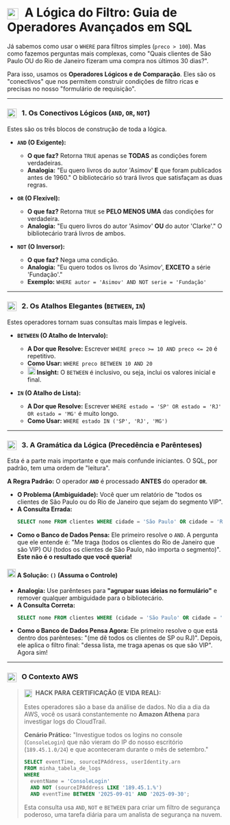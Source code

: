 # <img src="https://api.iconify.design/mdi/filter-cog-outline.svg?color=currentColor" width="26" style="vertical-align:middle; margin-right:8px;" /> A Lógica do Filtro: Guia de Operadores Avançados em SQL

Já sabemos como usar o `WHERE` para filtros simples (`preco > 100`). Mas como fazemos perguntas mais complexas, como "Quais clientes de São Paulo OU do Rio de Janeiro fizeram uma compra nos últimos 30 dias?".

Para isso, usamos os **Operadores Lógicos e de Comparação**. Eles são os "conectivos" que nos permitem construir condições de filtro ricas e precisas no nosso "formulário de requisição".

---

### <img src="https://api.iconify.design/mdi/gate-and.svg?color=currentColor" width="22" style="vertical-align:middle; margin-right:8px;" /> 1. Os Conectivos Lógicos (`AND`, `OR`, `NOT`)

Estes são os três blocos de construção de toda a lógica.

* **`AND` (O Exigente):**
    * **O que faz?** Retorna `TRUE` apenas se **TODAS** as condições forem verdadeiras.
    * **Analogia:** "Eu quero livros do autor 'Asimov' **E** que foram publicados antes de 1960." O bibliotecário só trará livros que satisfaçam as duas regras.

* **`OR` (O Flexível):**
    * **O que faz?** Retorna `TRUE` se **PELO MENOS UMA** das condições for verdadeira.
    * **Analogia:** "Eu quero livros do autor 'Asimov' **OU** do autor 'Clarke'." O bibliotecário trará livros de ambos.

* **`NOT` (O Inversor):**
    * **O que faz?** Nega uma condição.
    * **Analogia:** "Eu quero todos os livros do 'Asimov', **EXCETO** a série 'Fundação'."
    * **Exemplo:** `WHERE autor = 'Asimov' AND NOT serie = 'Fundação'`

---

### <img src="https://api.iconify.design/mdi/code-brackets.svg?color=currentColor" width="22" style="vertical-align:middle; margin-right:8px;" /> 2. Os Atalhos Elegantes (`BETWEEN`, `IN`)

Estes operadores tornam suas consultas mais limpas e legíveis.

* **`BETWEEN` (O Atalho de Intervalo):**
    * **A Dor que Resolve:** Escrever `WHERE preco >= 10 AND preco <= 20` é repetitivo.
    * **Como Usar:** `WHERE preco BETWEEN 10 AND 20`
    * **<img src="https://api.iconify.design/mdi/lightbulb-on-outline.svg?color=currentColor" width="18" /> Insight:** O `BETWEEN` é inclusivo, ou seja, inclui os valores inicial e final.

* **`IN` (O Atalho de Lista):**
    * **A Dor que Resolve:** Escrever `WHERE estado = 'SP' OR estado = 'RJ' OR estado = 'MG'` é muito longo.
    * **Como Usar:** `WHERE estado IN ('SP', 'RJ', 'MG')`

---

### <img src="https://api.iconify.design/mdi/ab-testing.svg?color=currentColor" width="22" style="vertical-align:middle; margin-right:8px;" /> 3. A Gramática da Lógica (Precedência e Parênteses)

Esta é a parte mais importante e que mais confunde iniciantes. O SQL, por padrão, tem uma ordem de "leitura".

**A Regra Padrão:** O operador **`AND`** é processado **ANTES** do operador **`OR`**.

* **O Problema (Ambiguidade):** Você quer um relatório de "todos os clientes de São Paulo ou do Rio de Janeiro que sejam do segmento VIP".
* **A Consulta Errada:**
    ```sql
    SELECT nome FROM clientes WHERE cidade = 'São Paulo' OR cidade = 'Rio de Janeiro' AND segmento = 'VIP';
    ```
* **Como o Banco de Dados Pensa:** Ele primeiro resolve o `AND`. A pergunta que ele entende é: "Me traga (todos os clientes do Rio de Janeiro que são VIP) OU (todos os clientes de São Paulo, não importa o segmento)". **Este não é o resultado que você queria!**

#### <img src="https://api.iconify.design/mdi/format-parentheses.svg?color=currentColor" width="20" /> A Solução: `()` (Assuma o Controle)
* **Analogia:** Use parênteses para **"agrupar suas ideias no formulário"** e remover qualquer ambiguidade para o bibliotecário.
* **A Consulta Correta:**
    ```sql
    SELECT nome FROM clientes WHERE (cidade = 'São Paulo' OR cidade = 'Rio de Janeiro') AND segmento = 'VIP';
    ```
* **Como o Banco de Dados Pensa Agora:** Ele primeiro resolve o que está dentro dos parênteses: "(me dê todos os clientes de SP ou RJ)". Depois, ele aplica o filtro final: "dessa lista, me traga apenas os que são VIP". Agora sim!

---

### <img src="https://api.iconify.design/logos/aws-athena.svg?color=currentColor" width="22" style="vertical-align:middle; margin-right:8px;" /> O Contexto AWS

> **<img src="https://api.iconify.design/mdi/star-four-points.svg?color=currentColor" width="18" style="vertical-align:middle; margin-right:5px;" /> HACK PARA CERTIFICAÇÃO (E VIDA REAL):**
>
> Estes operadores são a base da análise de dados. No dia a dia da AWS, você os usará constantemente no **Amazon Athena** para investigar logs do CloudTrail.
>
> **Cenário Prático:** "Investigue todos os logins no console (`ConsoleLogin`) que não vieram do IP do nosso escritório (`189.45.1.0/24`) e que aconteceram durante o mês de setembro."
>
> ```sql
> SELECT eventTime, sourceIPAddress, userIdentity.arn
> FROM minha_tabela_de_logs
> WHERE 
>   eventName = 'ConsoleLogin' 
>   AND NOT (sourceIPAddress LIKE '189.45.1.%')
>   AND eventTime BETWEEN '2025-09-01' AND '2025-09-30';
> ```
> Esta consulta usa `AND`, `NOT` e `BETWEEN` para criar um filtro de segurança poderoso, uma tarefa diária para um analista de segurança na nuvem.